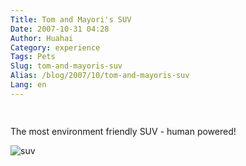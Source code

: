 ```yaml
---
Title: Tom and Mayori's SUV
Date: 2007-10-31 04:28
Author: Huahai
Category: experience
Tags: Pets
Slug: tom-and-mayoris-suv
Alias: /blog/2007/10/tom-and-mayoris-suv
Lang: en
---
```


<span style="font-size: 0.9em; margin-top: 0px;">[  
](https://www.flickr.com/people/yyhh/) </span>

The most environment friendly SUV - human powered!

![suv](https://farm3.static.flickr.com/2342/1806569403_a3951d73dd.jpg)
